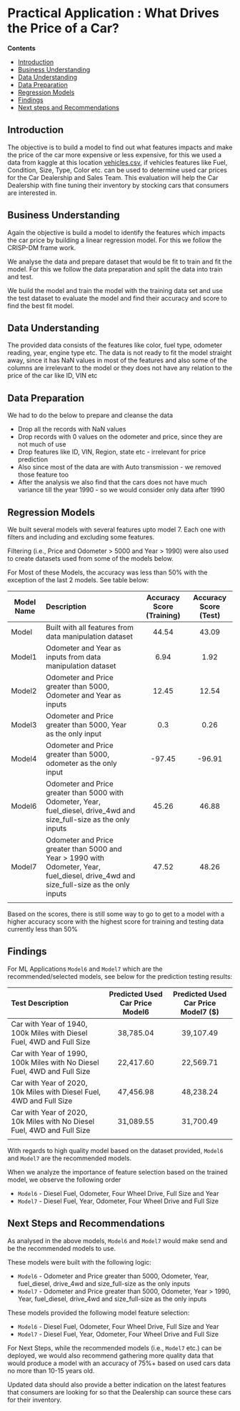 
# Practical Application : What Drives the Price of a Car?

**Contents**

 * [Introduction](#Introduction)
 * [Business Understanding](#Business-Understanding)
 * [Data Understanding](#Data-Understanding)
 * [Data Preparation](#Data-Preparation)
 * [Regression Models](#Regression-Model)
 * [Findings](#Findings)
 * [Next steps and Recommendations](#Next-steps-and-Recommendations)
 
## Introduction

The objective is to build a model to find out what features impacts and make the price of the car more expensive or less expensive, for this we used a data from kaggle at this location [vehicles.csv](https://github.com/yemifalokun/priceofacar/blob/main/data/vehicles.csv), if vehicles features like Fuel, Condition, Size, Type, Color etc. can be used to determine used car prices for the Car Dealership and Sales Team. This evaluation will help the Car Dealership with fine tuning their inventory by stocking cars that consumers are interested in.

## Business Understanding

Again the objective is build a model to identify the features which impacts the car price by building a linear regression model. 
For this we follow the CRISP-DM frame work.

We analyse the data and prepare dataset that would be fit to train and fit the model. For this we follow the data preparation and split the data into train and test.

We build the model and train the model with the training data set and use the test dataset to evaluate the model and find their accuracy and score to find the best fit model.


## Data Understanding
The provided data consists of the features like color, fuel type, odometer reading, year, engine type etc. The data is not ready to fit the model straight away, since it has NaN values in most of the features and also some of the columns are irrelevant to the model or they does not have any relation to the price of the car like ID, VIN etc

## Data Preparation

We had to do the below to prepare and cleanse the data
- Drop all the records with NaN values
- Drop records with 0 values on the odometer and price, since they are not much of use
- Drop features like ID, VIN, Region, state etc - irrelevant for price prediction
- Also since most of the data are with Auto transmission - we removed those feature too
- After the analysis we also find that the cars does not have much variance till the year 1990 - so we would consider only data after 1990


## Regression Models

We built several models with several features upto model 7. Each one with filters and including and excluding some features.

Filtering (i.e., Price and Odometer > 5000 and Year > 1990) were also used to create datasets used from some of the models below.

For Most of these Models, the accuracy was less than 50% with the exception of the last 2 models. See table below:


| Model Name  	| Description                                                                                                                      	| Accuracy Score (Training) 	| Accuracy Score  (Test) 	|
|-------------	|:----------------------------------------------------------------------------------------------------------------------------------	|:-------------------------:	|:----------------------:	|
| Model       	| Built with all features from data manipulation dataset                                                                           	| 44.54                     	| 43.09                  	|
| Model1      	| Odometer and Year as inputs from data manipulation dataset                                                                       	| 6.94                      	| 1.92                   	|
| Model2      	| Odometer and Price greater than 5000, Odometer and Year as inputs                                                                	| 12.45                     	| 12.54                  	|
| Model3      	| Odometer and Price greater than 5000, Year as the only input                                                                     	| 0.3                       	| 0.26                   	|
| Model4      	| Odometer and Price greater than 5000, odometer as the only input                                                                 	| -97.45                    	| -96.91                 	|
| Model6      	| Odometer and Price greater than 5000 with Odometer, Year, fuel_diesel, drive_4wd  and size_full-size as the only inputs              	| 45.26                     	| 46.88                  	|
| Model7      	| Odometer and Price greater than 5000 and  Year > 1990 with Odometer, Year, fuel_diesel,  drive_4wd and size_full-size as the only inputs 	| 47.52                     	| 48.26                  	|
|             	|                                                                                                                                  	|                           	|                        	|

Based on the scores, there is still some way to go to get to a model with a higher accuracy score with the highest score for training and testing data currently less than 50%

## Findings


For ML Applications ``Model6`` and ``Model7`` which are the recommended/selected models, see below for the prediction testing results:

| Test Description                                                         	| Predicted Used Car Price Model6	| Predicted Used Car Price Model7 ($)	|
|:--------------------------------------------------------------------------	|:-------------------------------:	|:-------------------------------:	|
| Car with Year of 1940, 100k Miles with Diesel Fuel, 4WD and Full Size    	| 38,785.04                      	| 39,107.49                      	|
| Car with Year of 1990, 100k Miles with No Diesel Fuel, 4WD and Full Size 	| 22,417.60                      	| 22,569.71                      	|
| Car with Year of 2020, 10k Miles with Diesel Fuel, 4WD and Full Size     	| 47,456.98                      	| 48,238.24                      	|
| Car with Year of 2020, 10k Miles with No Diesel Fuel, 4WD and Full Size  	| 31,089.55                      	| 31,700.49                      	|
|                                                                          	|                                 	|                                 	|

With regards to high quality model based on the dataset provided, ``Model6`` and ``Model7`` are the recommended models.

When we analyze the importance of feature selection based on the trained model, we observe the following order
- ``Model6`` - Diesel Fuel, Odometer, Four Wheel Drive, Full Size and Year
- ``Model7`` - Diesel Fuel, Year, Odometer, Four Wheel Drive and Full Size


## Next Steps and Recommendations


As analysed in the above models, ``Model6`` and ``Model7`` would make send and be the recommended models to use.  

These models were built with the following logic:
- ``Model6`` - Odometer and Price greater than 5000, Odometer, Year, fuel_diesel, drive_4wd  and size_full-size as the only inputs
- ``Model7`` - Odometer and Price greater than 5000, Odometer, Year > 1990, Year, fuel_diesel,  drive_4wd and size_full-size as the only inputs

These models  provided the following model feature selection:
- ``Model6`` - Diesel Fuel, Odometer, Four Wheel Drive, Full Size and Year
- ``Model7`` - Diesel Fuel, Year, Odometer, Four Wheel Drive and Full Size

For Next Steps, while the recommended models (i.e., ``Model7`` etc.) can be deployed, we would also recommend gathering more quality data that would produce a model with an accuracy of 75%+ based on used cars data no more than 10-15 years old.

Updated data should also provide a better indication on the latest features that consumers are looking for so that the Dealership can source these cars for their inventory.
